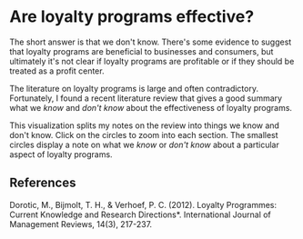 # Are loyalty programs effective?

The short answer is that we don't know. There's some evidence to suggest that loyalty programs are beneficial to businesses and consumers, but ultimately it's not clear if loyalty programs are profitable or if they should be treated as a profit center.

The literature on loyalty programs is large and often contradictory. Fortunately, I found a recent literature review that gives a good summary what we *know* and *don't know* about the effectiveness of loyalty programs. 

This visualization splits my notes on the review into things we know and don't know. Click on the circles to zoom into each section. The smallest circles display a note on what we *know* or *don't know* about a particular aspect of loyalty programs.

## References

Dorotic, M., Bijmolt, T. H., & Verhoef, P. C. (2012). Loyalty Programmes: Current Knowledge and Research Directions*. International Journal of Management Reviews, 14(3), 217-237.

